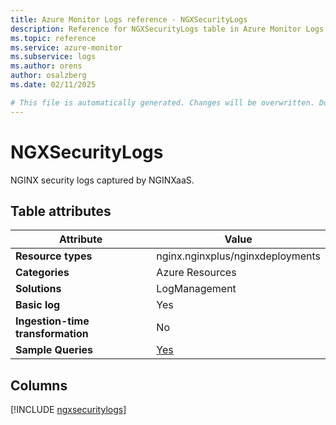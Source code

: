 ```yaml
---
title: Azure Monitor Logs reference - NGXSecurityLogs
description: Reference for NGXSecurityLogs table in Azure Monitor Logs.
ms.topic: reference
ms.service: azure-monitor
ms.subservice: logs
ms.author: orens
author: osalzberg
ms.date: 02/11/2025

# This file is automatically generated. Changes will be overwritten. Do not change this file directly.
---
```


# NGXSecurityLogs

NGINX security logs captured by NGINXaaS.


## Table attributes

|Attribute|Value|
|---|---|
|**Resource types**|nginx.nginxplus/nginxdeployments|
|**Categories**|Azure Resources|
|**Solutions**| LogManagement|
|**Basic log**|Yes|
|**Ingestion-time transformation**|No|
|**Sample Queries**|[Yes](/azure/azure-monitor/reference/queries/ngxsecuritylogs)|



## Columns
  
[!INCLUDE [ngxsecuritylogs](~/reusable-content/ce-skilling/azure/includes/azure-monitor/reference/tables/ngxsecuritylogs-include.md)]
